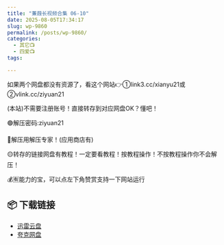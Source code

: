 ```yaml
---
title: "蒹葭长视频合集 06-10"
date: 2025-08-05T17:34:17
slug: wp-9860
permalink: /posts/wp-9860/
categories:
  - 其它📺
  - 四爱📺
tags:

---
```


如果两个网盘都没有资源了，看这个网站👉①link3.cc/xianyu21或②vlink.cc/ziyuan21

(本站)不需要注册账号！直接转存到对应网盘OK？懂吧！

🟢解压密码:ziyuan21

🔵解压用解压专家！(应用商店有)

🟡转存的链接网盘有教程！一定要看教程！按教程操作！不按教程操作你不会解压！

💰🈶能力的宝，可以点左下角赞赏支持一下网站运行

## 📦 下载链接
- [迅雷云盘](https://blziyuan21.com/pay-download/9860?key=dc6ddd954a&down_id=0)
- [夸克网盘](https://blziyuan21.com/pay-download/9860?key=dc6ddd954a&down_id=1)

